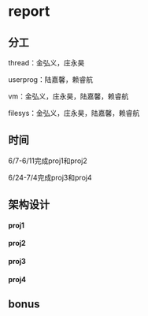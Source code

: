 # report

## 分工

thread：金弘义，庄永昊

userprog：陆嘉馨，赖睿航

vm：金弘义，庄永昊，陆嘉馨，赖睿航

filesys：金弘义，庄永昊，陆嘉馨，赖睿航



## 时间

6/7-6/11完成proj1和proj2 

6/24-7/4完成proj3和proj4



## 架构设计

#### proj1



#### proj2



#### proj3



#### proj4



## bonus